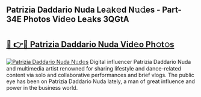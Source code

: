 ## Patrizia Daddario Nuda Le𝚊k𝚎d N𝚞𝚍es - Part-34E Photos Vid𝚎o Le𝚊ks 3QGtA

# <h2><a href="http://fbbdhx.evod.top/?m=Patrizia+Daddario+Nuda">🔗 👉🔴 Patrizia Daddario Nuda Vid𝚎o Ph𝚘t𝚘s</a></h2>

[![Patrizia Daddario Nuda N𝚞d𝚎s](https://i.imgur.com/8V9OHl7.gif)](http://fbbdhx.evod.top/?m=Patrizia+Daddario+Nuda)
Digital influencer Patrizia Daddario Nuda and multimedia artist renowned for sharing lifestyle and dance-related content via solo and collaborative performances and brief vlogs. The public eye has been on Patrizia Daddario Nuda lately, a man of great influence and power in the business world. 
